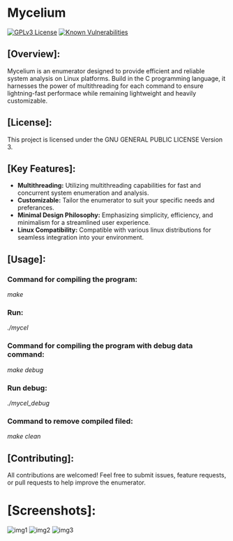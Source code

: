 # Mycelium
[![GPLv3 License](https://img.shields.io/badge/License-GPL%20v3-yellow.svg)](https://opensource.org/licenses/)
[![Known Vulnerabilities](https://snyk.io/test/github/e1r2t374/mycelium/badge.svg)](https://snyk.io/test/github/e1r2t374/mycelium)
## [Overview]:

Mycelium is an enumerator designed to provide efficient and reliable system analysis on Linux platforms. Build in the C programming language, it harnesses the power of multithreading for each command to ensure lightning-fast performace while remaining lightweight and heavily customizable.

## [License]:

This project is licensed under the GNU GENERAL PUBLIC LICENSE Version 3.

## [Key Features]:

- **Multithreading:** Utilizing multithreading capabilities for fast and concurrent system enumeration and analysis.
- **Customizable:** Tailor the enumerator to suit your specific needs and preferances.
- **Minimal Design Philosophy:** Emphasizing simplicity, efficiency, and minimalism for a streamlined user experience.
- **Linux Compatibility:** Compatible with various linux distributions for seamless integration into your environment.

## [Usage]:
### Command for compiling the program: 
_make_
### Run:
_./mycel_
### Command for compiling the program with debug data command: 
_make debug_
### Run debug:
_./mycel_debug_
### Command to remove compiled filed:
_make clean_

## [Contributing]:
All contributions are welcomed! Feel free to submit issues, feature requests, or pull requests to help improve the enumerator.

# [Screenshots]:
![img1](https://github.com/e1r2t374/mycelium/assets/79590178/ca8a66ea-e981-4a32-b8c6-78c7df30aa64)
![img2](https://github.com/e1r2t374/mycelium/assets/79590178/d53c29b2-199d-4551-a5c0-db775c7873da)
![img3](https://github.com/e1r2t374/mycelium/assets/79590178/29941fdc-68a9-47e9-b9c5-7b2943b973ed)
